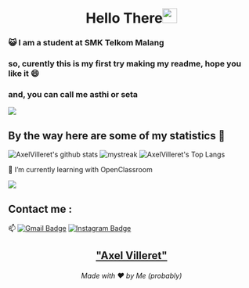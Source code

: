 <h1 align="center">Hello There<img src="https://github.com/souvikguria98/souvikguria98/blob/master/Hi.gif" width="30"> </h1>

### :smiley_cat: I am a student at SMK Telkom Malang

### so, curently this is my first try making my readme, hope you like it 😄
### and, you can call me asthi or seta

<a href="https://www.youtube.com/watch?v=dQw4w9WgXcQ"><img src="https://user-images.githubusercontent.com/73097560/115834477-dbab4500-a447-11eb-908a-139a6edaec5c.gif"></a>

## By the way here are some of my statistics 🚀
![AxelVilleret's github stats](https://github-readme-stats.vercel.app/api?username=AxelVilleret&show_icons=true&theme=tokyonight)
<img src="https://github-readme-streak-stats.herokuapp.com/?user=AxelVilleret&theme=tokyonight" alt="mystreak"/>
![AxelVilleret's Top Langs](https://github-readme-stats.vercel.app/api/top-langs/?username=AxelVilleret&theme=tokyonight&layout=compact)

🌱 I’m currently learning with OpenClassroom

<a href="https://www.youtube.com/watch?v=dQw4w9WgXcQ"><img src="https://user-images.githubusercontent.com/73097560/115834477-dbab4500-a447-11eb-908a-139a6edaec5c.gif"></a>

## Contact me : 
📫 [![Gmail Badge](https://img.shields.io/badge/-axel.villeret@gmail.com-blue?style=flat-roundedrectangle&logo=Gmail&logoColor=white&link=mailto:axel.villeret@gmail.com)](axel.villeret@gmail.com)
[![Instagram Badge](https://img.shields.io/badge/-axelvilleret-E4405F?style=flat-roundedrectangle&logo=instagram&logoColor=white&link=https://www.instagram.com/axelvilleret/)](https://www.instagram.com/axelvilleret/)


<h2 align="center"><a href="https://youtu.be/frszEJb0aOo?t=4">"Axel Villeret"</a></h2>
<h6 align="center">Made with ❤️ by Me (probably)</h6>
